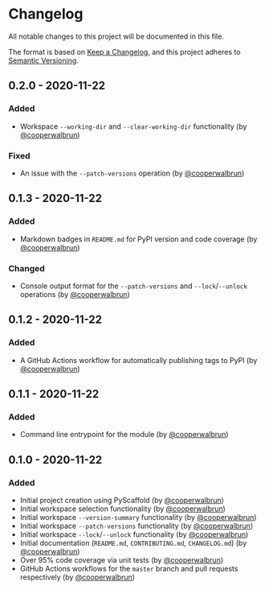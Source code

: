 # Changelog

All notable changes to this project will be documented in this file.

The format is based on [Keep a Changelog](https://keepachangelog.com/en/1.0.0/),
and this project adheres to [Semantic Versioning](https://semver.org/spec/v2.0.0.html).

## 0.2.0 - 2020-11-22

### Added

* Workspace `--working-dir` and `--clear-working-dir` functionality (by [@cooperwalbrun](https://github.com/cooperwalbrun))

### Fixed

* An issue with the `--patch-versions` operation (by [@cooperwalbrun](https://github.com/cooperwalbrun))

## 0.1.3 - 2020-11-22

### Added

* Markdown badges in `README.md` for PyPI version and code coverage (by [@cooperwalbrun](https://github.com/cooperwalbrun))

### Changed

* Console output format for the `--patch-versions` and `--lock`/`--unlock` operations (by [@cooperwalbrun](https://github.com/cooperwalbrun))

## 0.1.2 - 2020-11-22

### Added

* A GitHub Actions workflow for automatically publishing tags to PyPI (by [@cooperwalbrun](https://github.com/cooperwalbrun))

## 0.1.1 - 2020-11-22

### Added

* Command line entrypoint for the module (by [@cooperwalbrun](https://github.com/cooperwalbrun))

## 0.1.0 - 2020-11-22

### Added

* Initial project creation using PyScaffold (by [@cooperwalbrun](https://github.com/cooperwalbrun))
* Initial workspace selection functionality (by [@cooperwalbrun](https://github.com/cooperwalbrun))
* Initial workspace `--version-summary` functionality (by [@cooperwalbrun](https://github.com/cooperwalbrun))
* Initial workspace `--patch-versions` functionality (by [@cooperwalbrun](https://github.com/cooperwalbrun))
* Initial workspace `--lock`/`--unlock` functionality (by [@cooperwalbrun](https://github.com/cooperwalbrun))
* Initial documentation (`README.md`, `CONTRIBUTING.md`, `CHANGELOG.md`) (by [@cooperwalbrun](https://github.com/cooperwalbrun))
* Over 95% code coverage via unit tests (by [@cooperwalbrun](https://github.com/cooperwalbrun))
* GitHub Actions workflows for the `master` branch and pull requests respectively (by [@cooperwalbrun](https://github.com/cooperwalbrun))


